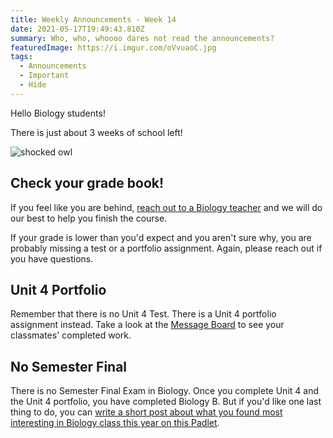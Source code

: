 ```yaml
---
title: Weekly Announcements - Week 14
date: 2021-05-17T19:49:43.810Z
summary: Who, who, whoooo dares not read the announcements?
featuredImage: https://i.imgur.com/oVvuaoC.jpg
tags:
  - Announcements
  - Important
  - Hide
---
```

Hello Biology students!

There is just about 3 weeks of school left! 

![shocked owl](https://media.giphy.com/media/l1J9Jzcs9OHXa310k/giphy.gif)

## **Check your grade book!**

If you feel like you are behind, [reach out to a Biology teacher](https://mnca-biology-message-board.netlify.app/contact/) and we will do our best to help you finish the course.

If your grade is lower than you'd expect and you aren't sure why, you are probably missing a test or a portfolio assignment. Again, please reach out if you have questions.

## **Unit 4 Portfolio**

Remember that there is no Unit 4 Test. There is a Unit 4 portfolio assignment instead. Take a look at the [Message Board](https://mnca-biology-message-board.netlify.app/posts/unit-4-final-portfolio/) to see your classmates' completed work.

## **No Semester Final**

There is no Semester Final Exam in Biology. Once you complete Unit 4 and the Unit 4 portfolio, you have completed Biology B. But if you'd like one last thing to do, you can [write a short post about what you found most interesting in Biology class this year on this Padlet](https://padlet.com/MNCA/ry1mivtolmzuqigb).

<!--EndFragment-->